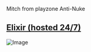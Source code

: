 Mitch from playzone Anti-Nuke

## [Elixir (hosted 24/7)](https://discord.com/oauth2/authorize?client_id=718582131256983563&permissions=8&scope=bot)
![Image](https://media.discordapp.net/attachments/732122443019321344/742046960139239525/unknown.png)
